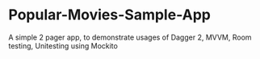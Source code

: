 # Popular-Movies-Sample-App

A simple 2 pager app, to demonstrate usages of Dagger 2, MVVM, Room testing, Unitesting using Mockito
